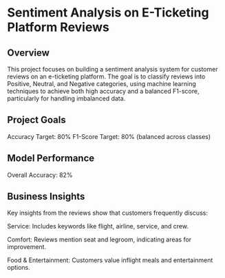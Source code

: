 # Sentiment Analysis on E-Ticketing Platform Reviews

## Overview

This project focuses on building a sentiment analysis system for customer reviews on an e-ticketing platform. The goal is to classify reviews into Positive, Neutral, and Negative categories, using machine learning techniques to achieve both high accuracy and a balanced F1-score, particularly for handling imbalanced data.

## Project Goals

Accuracy Target: 80%
F1-Score Target: 80% (balanced across classes)

## Model Performance

Overall Accuracy: 82% 

## Business Insights

Key insights from the reviews show that customers frequently discuss:

Service: Includes keywords like flight, airline, service, and crew.  

Comfort: Reviews mention seat and legroom, indicating areas for improvement.  

Food & Entertainment: Customers value inflight meals and entertainment options.
